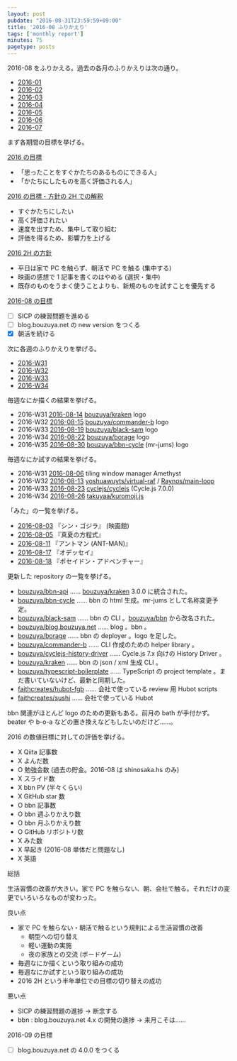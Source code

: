 ```yaml
---
layout: post
pubdate: "2016-08-31T23:59:59+09:00"
title: '2016-08 ふりかえり'
tags: ['monthly report']
minutes: 75
pagetype: posts
---
```

2016-08 をふりかえる。過去の各月のふりかえりは次の通り。

- [2016-01][2016-01-31]
- [2016-02][2016-02-29]
- [2016-03][2016-03-31]
- [2016-04][2016-05-01]
- [2016-05][2016-05-31]
- [2016-06][2016-06-30]
- [2016-07][2016-07-31]

まず各期間の目標を挙げる。

[2016 の目標][2015-12-31]

- 「思ったことをすぐかたちのあるものにできる人」
- 「かたちにしたものを高く評価される人」

[2016 の目標・方針の 2H での解釈][2016-07-31]

- すぐかたちにしたい
- 高く評価されたい
- 速度を出すため、集中して取り組む
- 評価を得るため、影響力を上げる

[2016 2H の方針][2016-07-31]

- 平日は家で PC を触らず、朝活で PC を触る (集中する)
- 映画の感想で 1 記事を書くのはやめる (選択・集中)
- 既存のものをうまく使うことよりも、新規のものを試すことを優先する

[2016-08 の目標][2016-07-31]

- [ ] SICP の練習問題を進める
- [ ] blog.bouzuya.net の new version をつくる
- [x] 朝活を続ける

次に各週のふりかえりを挙げる。

- [2016-W31][2016-08-07]
- [2016-W32][2016-08-14]
- [2016-W33][2016-08-21]
- [2016-W34][2016-08-28]

毎週なにか描くの結果を挙げる。

- 2016-W31 [2016-08-14][] [bouzuya/kraken][] logo
- 2016-W32 [2016-08-15][] [bouzuya/commander-b][] logo
- 2016-W33 [2016-08-19][] [bouzuya/black-sam][] logo
- 2016-W34 [2016-08-22][] [bouzuya/borage][] logo
- 2016-W35 [2016-08-30][] [bouzuya/bbn-cycle][] (mr-jums) logo

毎週なにか試すの結果を挙げる。

- 2016-W31 [2016-08-06][] tiling window manager Amethyst
- 2016-W32 [2016-08-13][] [yoshuawuyts/virtual-raf][] / [Raynos/main-loop][]
- 2016-W33 [2016-08-23][] [cyclejs/cyclejs][] (Cycle.js 7.0.0)
- 2016-W34 [2016-08-26][] [takuyaa/kuromoji.js][]

「みた」の一覧を挙げる。

- [2016-08-03][] 『シン・ゴジラ』 (映画館)
- [2016-08-05][] 『真夏の方程式』
- [2016-08-11][] 『アントマン (ANT-MAN)』
- [2016-08-17][] 『オデッセイ』
- [2016-08-18][] 『ポセイドン・アドベンチャー』

更新した repository の一覧を挙げる。

- [bouzuya/bbn-api][] …… [bouzuya/kraken][] 3.0.0 に統合された。
- [bouzuya/bbn-cycle][] …… bbn の html 生成。mr-jums として名称変更予定。
- [bouzuya/black-sam][] …… bbn の CLI 。[bouzuya/bbn][] から改名された。
- [bouzuya/blog.bouzuya.net][] …… blog 。bbn 。
- [bouzuya/borage][] …… bbn の deployer 。logo を足した。
- [bouzuya/commander-b][] …… CLI 作成のための helper library 。
- [bouzuya/cyclejs-history-driver][] …… Cycle.js 7.x 向けの History Driver 。
- [bouzuya/kraken][] …… bbn の json / xml 生成 CLI 。
- [bouzuya/typescript-boilerplate][] …… TypeScript の project template 。まだ書いていないけど、最新と同期した。
- [faithcreates/hubot-fgb][] …… 会社で使っている review 用 Hubot scripts
- [faithcreates/sushi][] …… 会社で使っている Hubot

bbn 関連がほとんど logo のための更新もある。前月の bath が手付かず。beater や b-o-a などの置き換えなどもしたいのだけど……。

2016 の数値目標に対しての評価を挙げる。

- X Qiita 記事数
- X よんだ数
- O 勉強会数 (過去の貯金。2016-08 は shinosaka.hs のみ)
- X スライド数
- X bbn PV (半々くらい)
- X GitHub star 数
- O bbn 記事数
- O bbn 週ふりかえり数
- O bbn 月ふりかえり数
- O GitHub リポジトリ数
- X みた数
- X 早起き (2016-08 単体だと問題なし)
- X 英語

総括

生活習慣の改善が大きい。家で PC を触らない、朝、会社で触る。それだけの変更でいろいろなものが変わった。

良い点

- 家で PC を触らない・朝活で触るという規則による生活習慣の改善
  - 朝型への切り替え
  - 軽い運動の実施
  - 夜の家族との交流 (ボードゲーム)
- 毎週なにか描くという取り組みの成功
- 毎週なにか試すという取り組みの成功
- 2016 2H という半年単位での目標の切り替えの成功

悪い点

- SICP の練習問題の進捗 -> 断念する
- bbn : blog.bouzuya.net 4.x の開発の進捗 → 来月こそは……

2016-09 の目標

- [ ] blog.bouzuya.net の 4.0.0 をつくる

[2015-12-31]: http://blog.bouzuya.net/2015/12/31/
[2016-01-31]: http://blog.bouzuya.net/2016/01/31/
[2016-02-29]: http://blog.bouzuya.net/2016/02/29/
[2016-03-31]: http://blog.bouzuya.net/2016/03/31/
[2016-05-01]: http://blog.bouzuya.net/2016/05/01/
[2016-05-31]: http://blog.bouzuya.net/2016/05/31/
[2016-06-30]: http://blog.bouzuya.net/2016/06/30/
[2016-07-31]: http://blog.bouzuya.net/2016/07/31/
[2016-08-03]: http://blog.bouzuya.net/2016/08/03/
[2016-08-05]: http://blog.bouzuya.net/2016/08/05/
[2016-08-06]: http://blog.bouzuya.net/2016/08/06/
[2016-08-07]: http://blog.bouzuya.net/2016/08/07/
[2016-08-11]: http://blog.bouzuya.net/2016/08/11/
[2016-08-13]: http://blog.bouzuya.net/2016/08/13/
[2016-08-14]: http://blog.bouzuya.net/2016/08/14/
[2016-08-15]: http://blog.bouzuya.net/2016/08/15/
[2016-08-17]: http://blog.bouzuya.net/2016/08/17/
[2016-08-18]: http://blog.bouzuya.net/2016/08/18/
[2016-08-19]: http://blog.bouzuya.net/2016/08/19/
[2016-08-21]: http://blog.bouzuya.net/2016/08/21/
[2016-08-22]: http://blog.bouzuya.net/2016/08/22/
[2016-08-23]: http://blog.bouzuya.net/2016/08/23/
[2016-08-26]: http://blog.bouzuya.net/2016/08/26/
[2016-08-28]: http://blog.bouzuya.net/2016/08/28/
[2016-08-30]: http://blog.bouzuya.net/2016/08/30/
[Raynos/main-loop]: https://github.com/Raynos/main-loop
[bouzuya/bbn-api]: https://github.com/bouzuya/bbn-api
[bouzuya/bbn-cycle]: https://github.com/bouzuya/bbn-cycle
[bouzuya/bbn]: https://github.com/bouzuya/bbn
[bouzuya/black-sam]: https://github.com/bouzuya/black-sam
[bouzuya/blog.bouzuya.net]: https://github.com/bouzuya/blog.bouzuya.net
[bouzuya/borage]: https://github.com/bouzuya/borage
[bouzuya/commander-b]: https://github.com/bouzuya/commander-b
[bouzuya/cyclejs-history-driver]: https://github.com/bouzuya/cyclejs-history-driver
[bouzuya/kraken]: https://github.com/bouzuya/kraken
[bouzuya/typescript-boilerplate]: https://github.com/bouzuya/typescript-boilerplate
[cyclejs/cyclejs]: https://github.com/cyclejs/cyclejs
[faithcreates/hubot-fgb]: https://github.com/faithcreates/hubot-fgb
[faithcreates/sushi]: https://github.com/faithcreates/sushi
[takuyaa/kuromoji.js]: https://github.com/takuyaa/kuromoji.js
[yoshuawuyts/virtual-raf]: https://github.com/yoshuawuyts/virtual-raf
